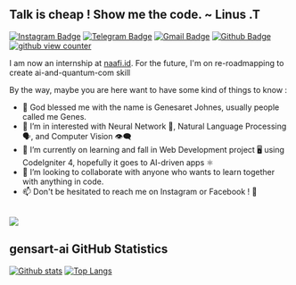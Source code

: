 <!---
gensart-ai/gensart-ai is a ✨ special ✨ repository because its `README.md` (this file) appears on your GitHub profile.
You can click the Preview link to take a look at your changes.
--->
## Talk is cheap ! Show me the code. ~ Linus .T
[![Instagram Badge](https://img.shields.io/badge/Instagram-purple?style=for-the-badge&logo=instagram&logoColor=white&link=https://instagram.com/gensart.ai)](https://instagram.com/gensart.ai)
[![Telegram Badge](https://img.shields.io/badge/Telegram-grey?style=for-the-badge&logo=telegram&link=https://t.me/gensart)](https://t.me/gensart)
[![Gmail Badge](https://img.shields.io/badge/-G--Mail-c14438?style=for-the-badge&logo=Gmail&logoColor=white&link=mailto:geneshsarretsarretret@gmail.com)](mailto:geneshsarretsarretret@gmail.com?subject=%5BFrom%20GitHub%5D&body=Hello%2C%20i%20wanna%20contact%20you%20about%20%3A) 
[![Github Badge](https://img.shields.io/badge/gensart--ai-%20classy%20since%202017-blue?style=for-the-badge&logo=github&link=https://github.com/gensart-ai/)](https://www.github.com/gensart-ai/)<br/>
[![github view counter](https://komarev.com/ghpvc/?username=gensart-ai&label=Viewed+:&style=for-the-badge&link=https:github.com/gensart-ai)](https://github.com/gensart-ai)
<p align='left'>I am now an internship at <a href="https://naafi.id">naafi.id</a>. For the future, I'm on re-roadmapping to create ai-and-quantum-com skill</p>
By the way, maybe you are here want to have some kind of things to know :

- 👋 God blessed me with the name is Genesaret Johnes, usually people called me Genes.
- 👀 I’m in interested with Neural Network 🧠, Natural Language Processing 🗣, and Computer Vision 👁‍🗨
- 🌱 I’m currently on learning and fall in Web Development project 🖥️ using CodeIgniter 4, hopefully it goes to AI-driven apps ⚛️
- 💞️ I’m looking to collaborate with anyone who wants to learn together with anything in code.
- 📫 Don't be hesitated to reach me on Instagram or Facebook ! 💌<br/><br/>

![](https://img.shields.io/badge/%22put%20the%20code%20back%20to%20fun.%22-~%20genes-navy?style=for-the-badge)

## gensart-ai GitHub Statistics

[![Github stats](https://github-readme-stats.vercel.app/api?username=gensart-ai&show_icons=true&include_all_commits=true)](https://github.com/gensart-ai/github-readme-stats)
[![Top Langs](https://github-readme-stats.vercel.app/api/top-langs/?username=gensart-ai&layout=compact)](https://github.com/gensart-ai/github-readme-stats)
